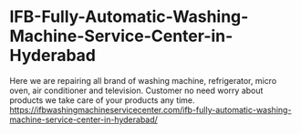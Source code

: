 # IFB-Fully-Automatic-Washing-Machine-Service-Center-in-Hyderabad
Here we are repairing all brand of washing machine, refrigerator, micro oven, air conditioner and television. Customer no need worry about products we take care of your products any time. https://ifbwashingmachineservicecenter.com/ifb-fully-automatic-washing-machine-service-center-in-hyderabad/
